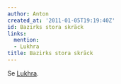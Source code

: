 ```yaml
---
author: Anton
created_at: '2011-01-05T19:19:40Z'
id: Bazirks stora skräck
links:
  mention:
  - Lukhra
title: Bazirks stora skräck
---
```


Se [Lukhra].

  [Lukhra]: Lukhra
